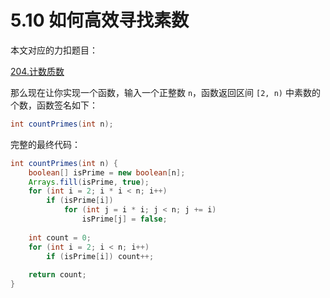 # 5.10 如何高效寻找素数

本文对应的力扣题目：

[204.计数质数](https://leetcode-cn.com/problems/count-primes)

那么现在让你实现一个函数，输入一个正整数 `n`，函数返回区间 `[2, n)` 中素数的个数，函数签名如下：

```java
int countPrimes(int n);
```

完整的最终代码：

```java
int countPrimes(int n) {
    boolean[] isPrime = new boolean[n];
    Arrays.fill(isPrime, true);
    for (int i = 2; i * i < n; i++) 
        if (isPrime[i]) 
            for (int j = i * i; j < n; j += i) 
                isPrime[j] = false;
    
    int count = 0;
    for (int i = 2; i < n; i++)
        if (isPrime[i]) count++;
    
    return count;
}
```

